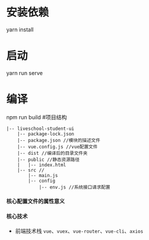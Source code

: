 # 安装依赖
yarn install
# 启动
yarn run serve     
# 编译
npm run build
#项目结构
```
|-- liveschool-student-ui
    |-- package-lock.json
    |-- package.json //模块的描述文件
    |-- vue.config.js //vue配置文件
    |-- dist //编译后的目录文件夹
    |-- public //静态资源路径
    |   |-- index.html
    |-- src //
        |-- main.js
        |-- config
            |-- env.js //系统接口请求配置
```
#### 核心配置文件的属性意义

#### 核心技术
- 前端技术栈 `vue`、`vuex`、`vue-router`、`vue-cli`、`axios`
